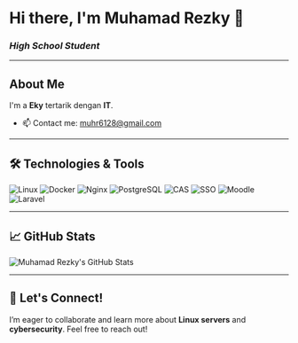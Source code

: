 # Hi there, I'm **Muhamad Rezky** 👋  
### *High School Student*

---

## About Me
I'm a **Eky** tertarik dengan **IT**.
- 📫 Contact me: [muhr6128@gmail.com](mailto:muhr6128@gmail.com)

---

## 🛠️ Technologies & Tools
![Linux](https://img.shields.io/badge/-Linux-FCC624?style=for-the-badge&logo=linux&logoColor=black)
![Docker](https://img.shields.io/badge/-Docker-2496ED?style=for-the-badge&logo=docker&logoColor=white)
![Nginx](https://img.shields.io/badge/-Nginx-009639?style=for-the-badge&logo=nginx&logoColor=white)
![PostgreSQL](https://img.shields.io/badge/-PostgreSQL-336791?style=for-the-badge&logo=postgresql&logoColor=white)
![CAS](https://img.shields.io/badge/-CAS-0073E6?style=for-the-badge&logo=cas&logoColor=white)
![SSO](https://img.shields.io/badge/-SSO-00AAFF?style=for-the-badge&logo=auth0)
![Moodle](https://img.shields.io/badge/-Moodle-FF6600?style=for-the-badge&logo=moodle)
![Laravel](https://img.shields.io/badge/-Laravel-F55247?style=for-the-badge&logo=laravel&logoColor=white)

---

## 📈 GitHub Stats
![Muhamad Rezky's GitHub Stats](https://github-readme-stats.vercel.app/api?username=eKyyTRY&show_icons=true&theme=radical)

---

## 🤝 Let's Connect!
I’m eager to collaborate and learn more about **Linux servers** and **cybersecurity**. Feel free to reach out!
